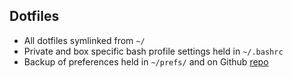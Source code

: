 ## Dotfiles

* All dotfiles symlinked from `~/`
* Private and box specific bash profile settings held in `~/.bashrc`
* Backup of preferences held in `~/prefs/` and on Github [repo](https://github.com/cdmedia/prefs)
